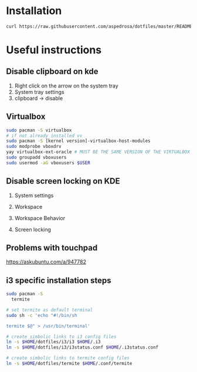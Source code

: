 # Installation

```sh
curl https://raw.githubusercontent.com/aspedrosa/dotfiles/master/README.md | sh
```

# Useful instructions

## Disable clipboard on kde

1. Right click on the arrow on the system tray
2. System tray settings
3. clipboard -> disable

## Virtualbox

```sh
sudo pacman -S virtualbox
# if not already installed vv
sudo pacman -S [kernel version]-virtualbox-host-modules
sudo modprobe vboxdrv
yay virtualbox-ext-oracle # MUST BE THE SAME VERSION OF THE VIRTUALBOX PACKAGE
sudo groupadd vboxusers
sudo usermod -aG vboxusers $USER
```

## Disable screen locking on KDE

1. System settings

2. Workspace

3. Workspace Behavior

4. Screen locking

## Problems with touchpad

https://askubuntu.com/a/947782

## i3 specific installation steps
```sh
sudo pacman -S
  termite

# set termite as default terminal
sudo sh -c 'echo "#!/bin/sh

termite $@" > /usr/bin/terminal'

# create simbolic links to i3 config files
ln -s $HOME/dotfiles/i3/i3 $HOME/.i3
ln -s $HOME/dotfiles/i3/i3status.conf $HOME/.i3status.conf

# create simbolic links to termite config files
ln -s $HOME/dotfiles/termite $HOME/.conf/termite
```
